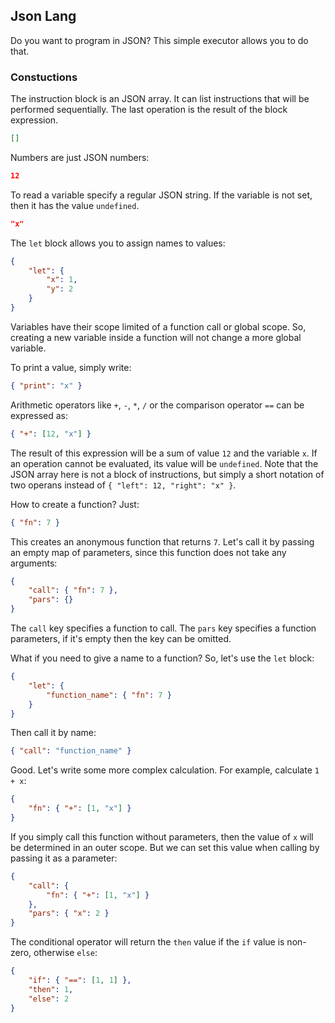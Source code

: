 ## Json Lang
Do you want to program in JSON? This simple executor allows you to do that.

### Constuctions
The instruction block is an JSON array. It can list instructions that will be performed sequentially. The last operation is the result of the block expression.
```json
[]
```

Numbers are just JSON numbers:
```json
12
```

To read a variable specify a regular JSON string. If the variable is not set, then it has the value `undefined`.
```json
"x"
```

The `let` block allows you to assign names to values:
```json
{
    "let": {
        "x": 1,
        "y": 2
    }
}
```
Variables have their scope limited of a function call or global scope. So, creating a new variable inside a function will not change a more global variable.

To print a value, simply write:
```json
{ "print": "x" }
```

Arithmetic operators like `+`, `-`, `*`, `/` or the comparison operator `==` can be expressed as:
```json
{ "+": [12, "x"] }
```
The result of this expression will be a sum of value `12` and the variable `x`. If an operation cannot be evaluated, its value will be `undefined`. Note that the JSON array here is not a block of instructions, but simply a short notation of two operans instead of `{ "left": 12, "right": "x" }`.

How to create a function? Just:

```json
{ "fn": 7 }
```
This creates an anonymous function that returns `7`. Let's call it by passing an empty map of parameters, since this function does not take any arguments:
```json
{
    "call": { "fn": 7 },
    "pars": {}
}
```
The `call` key specifies a function to call. The `pars` key specifies a function parameters, if it's empty then the key can be omitted.

What if you need to give a name to a function? So, let's use the `let` block:
```json
{
    "let": {
        "function_name": { "fn": 7 }
    }
}
```

Then call it by name:
```json
{ "call": "function_name" }
```

Good. Let's write some more complex calculation. For example, calculate `1 + x`:
```json
{
    "fn": { "+": [1, "x"] }
}
```
If you simply call this function without parameters, then the value of `x` will be determined in an outer scope. But we can set this value when calling by passing it as a parameter:
```json
{
    "call": {
        "fn": { "+": [1, "x"] }
    },
    "pars": { "x": 2 }
}
```

The conditional operator will return the `then` value if the `if` value is non-zero, otherwise `else`:
```json
{
    "if": { "==": [1, 1] },
    "then": 1,
    "else": 2
}
```
